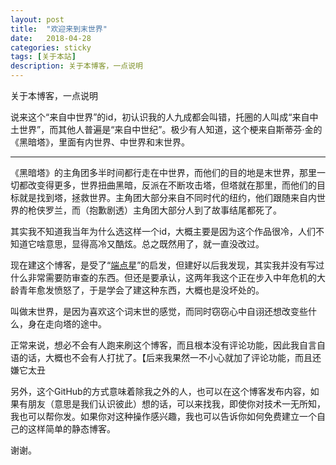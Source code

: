 ```yaml
---
layout: post
title:  "欢迎来到末世界"
date:   2018-04-28
categories: sticky
tags: [关于本站]
description: 关于本博客，一点说明
---
```

关于本博客，一点说明

说来这个“来自中世界”的id，初认识我的人九成都会叫错，托圈的人叫成“来自中土世界”，而其他人普遍是“来自中世纪”。极少有人知道，这个梗来自斯蒂芬·金的《黑暗塔》，里面有内世界、中世界和末世界。

---

《黑暗塔》的主角团多半时间都行走在中世界，而他们的目的地是末世界，那里一切都改变得更多，世界扭曲黑暗，反派在不断攻击塔，但塔就在那里，而他们的目标就是找到塔，拯救世界。主角团大部分来自不同时代的纽约，他们跟随来自内世界的枪侠罗兰，而（抱歉剧透）主角团大部分人到了故事结尾都死了。

其实我不知道我当年为什么选这样一个id，大概主要是因为这个作品很冷，人们不知道它啥意思，显得高冷又酷炫。总之既然用了，就一直没改过。

现在建这个博客，是受了“[端点星](https://terminus2049.github.io/)”的启发，但建好以后我发现，其实我并没有写过什么非常需要防审查的东西。但还是要承认，这两年我这个正在步入中年危机的大龄青年愈发愤怒了，于是学会了建这种东西，大概也是没坏处的。

叫做末世界，是因为喜欢这个词末世的感觉，而同时窃窃心中自诩还想改变些什么，身在走向塔的途中。

正常来说，想必不会有人跑来刷这个博客，而且根本没有评论功能，因此我自言自语的话，大概也不会有人打扰了。【后来我果然一不小心就加了评论功能，而且还嫌它太丑

另外，这个GitHub的方式意味着除我之外的人，也可以在这个博客发布内容，如果有朋友（意思是我们认识彼此）想的话，可以来找我，即使你对技术一无所知，我也可以帮你发。如果你对这种操作感兴趣，我也可以告诉你如何免费建立一个自己的这样简单的静态博客。

谢谢。
